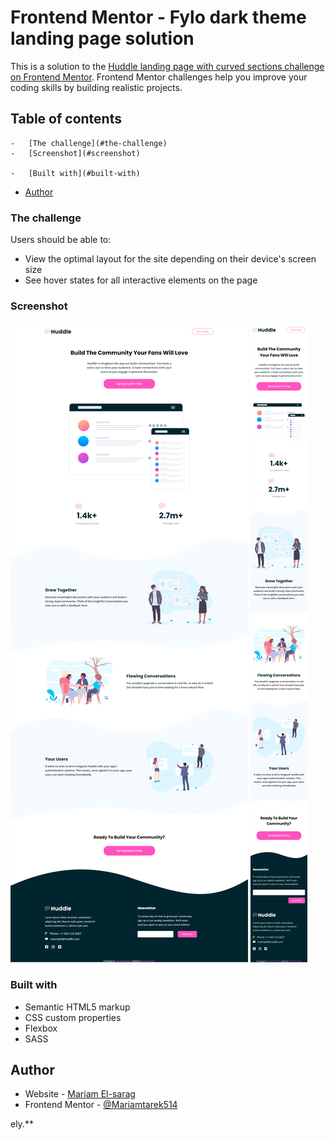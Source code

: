 # Frontend Mentor - Fylo dark theme landing page solution

This is a solution to the [Huddle landing page with curved sections challenge on Frontend Mentor](https://www.frontendmentor.io/challenges/huddle-landing-page-with-curved-sections-5ca5ecd01e82137ec91a50f2). Frontend Mentor challenges help you improve your coding skills by building realistic projects.

## Table of contents

    -   [The challenge](#the-challenge)
    -   [Screenshot](#screenshot)

    -   [Built with](#built-with)

-   [Author](#author)

### The challenge

Users should be able to:

-   View the optimal layout for the site depending on their device's screen size
-   See hover states for all interactive elements on the page

### Screenshot

![desktop-design](./design/desktop-design.png)
![mobile-design](./design/mobile-design.png)

### Built with

-   Semantic HTML5 markup
-   CSS custom properties
-   Flexbox
-   SASS

## Author

-   Website - [Mariam El-sarag](https://mariamtarek514.github.io/profile/)
-   Frontend Mentor - [@Mariamtarek514](https://www.frontendmentor.io/profile/Mariamtarek514)

ely.\*\*
